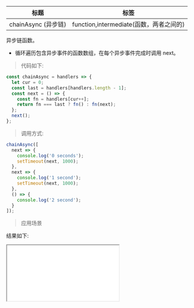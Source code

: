 | 标题                | 标签                                    |
| ------------------- | --------------------------------------- |
| chainAsync (异步链) | function,intermediate(函数，两者之间的) |

异步链函数。

- 循环遍历包含异步事件的函数数组，在每个异步事件完成时调用 next。

> 代码如下:

```js
const chainAsync = handlers => {
  let cur = 0;
  const last = handlers[handlers.length - 1];
  const next = () => {
    const fn = handlers[cur++];
    return fn === last ? fn() : fn(next);
  };
  next();
};
```

> 调用方式:

```js
chainAsync([
  next => {
    console.log('0 seconds');
    setTimeout(next, 1000);
  },
  next => {
    console.log('1 second');
    setTimeout(next, 1000);
  },
  () => {
    console.log('2 second');
  }
]);
```

> 应用场景

<div class="code-editor" data-url="codes/javascript/html/chainAsync.html" data-language="html"></div>

结果如下:

<iframe src="codes/javascript/html/chainAsync.html"></iframe>
